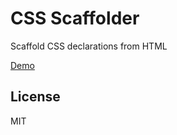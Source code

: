 # CSS Scaffolder
Scaffold CSS declarations from HTML

[Demo](https://css-scaffolder.netlify.com/)

## License
MIT
